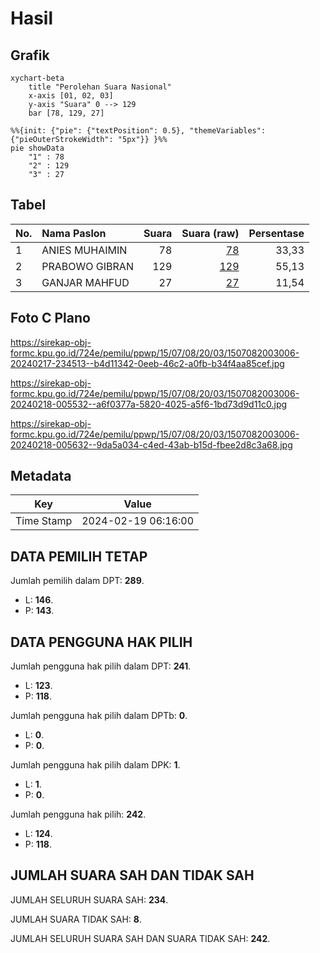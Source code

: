 # Hasil

## Grafik

```mermaid
xychart-beta
    title "Perolehan Suara Nasional"
    x-axis [01, 02, 03]
    y-axis "Suara" 0 --> 129
    bar [78, 129, 27]
```

```mermaid
%%{init: {"pie": {"textPosition": 0.5}, "themeVariables": {"pieOuterStrokeWidth": "5px"}} }%%
pie showData
    "1" : 78
    "2" : 129
    "3" : 27
```

## Tabel

| No. | Nama Paslon    | Suara | Suara (raw) | Persentase |
|:--- |:-------------- | -----:| -----------:| ----------:|
| 1   | ANIES MUHAIMIN | 78    | [78][p-1]   | 33,33      |
| 2   | PRABOWO GIBRAN | 129   | [129][p-2]  | 55,13      |
| 3   | GANJAR MAHFUD  | 27    | [27][p-3]   | 11,54      |


[p-1]: https://github.com/gigit-pemilu/pemilu-2024/blob/main/pilpres/hitung-suara/sub/15-jambi/sub/07-tanjung-jabung-timur/sub/08-kuala-jambi/sub/2003-teluk-majelis/sub/006-tps/sub/paslon-1.txt
[p-2]: https://github.com/gigit-pemilu/pemilu-2024/blob/main/pilpres/hitung-suara/sub/15-jambi/sub/07-tanjung-jabung-timur/sub/08-kuala-jambi/sub/2003-teluk-majelis/sub/006-tps/sub/paslon-2.txt
[p-3]: https://github.com/gigit-pemilu/pemilu-2024/blob/main/pilpres/hitung-suara/sub/15-jambi/sub/07-tanjung-jabung-timur/sub/08-kuala-jambi/sub/2003-teluk-majelis/sub/006-tps/sub/paslon-3.txt

## Foto C Plano

https://sirekap-obj-formc.kpu.go.id/724e/pemilu/ppwp/15/07/08/20/03/1507082003006-20240217-234513--b4d11342-0eeb-46c2-a0fb-b34f4aa85cef.jpg

https://sirekap-obj-formc.kpu.go.id/724e/pemilu/ppwp/15/07/08/20/03/1507082003006-20240218-005532--a6f0377a-5820-4025-a5f6-1bd73d9d11c0.jpg

https://sirekap-obj-formc.kpu.go.id/724e/pemilu/ppwp/15/07/08/20/03/1507082003006-20240218-005632--9da5a034-c4ed-43ab-b15d-fbee2d8c3a68.jpg


## Metadata

| Key        | Value               |
| ---------- | ------------------- |
| Time Stamp | 2024-02-19 06:16:00 |


## DATA PEMILIH TETAP

Jumlah pemilih dalam DPT: **289**.
 * L: **146**.
 * P: **143**.

## DATA PENGGUNA HAK PILIH

Jumlah pengguna hak pilih dalam DPT: **241**.
 * L: **123**.
 * P: **118**.

Jumlah pengguna hak pilih dalam DPTb: **0**.
 * L: **0**.
 * P: **0**.

Jumlah pengguna hak pilih dalam DPK: **1**.
 * L: **1**.
 * P: **0**.

Jumlah pengguna hak pilih: **242**.
 * L: **124**.
 * P: **118**.

## JUMLAH SUARA SAH DAN TIDAK SAH

JUMLAH SELURUH SUARA SAH: **234**.

JUMLAH SUARA TIDAK SAH: **8**.

JUMLAH SELURUH SUARA SAH DAN SUARA TIDAK SAH: **242**.


